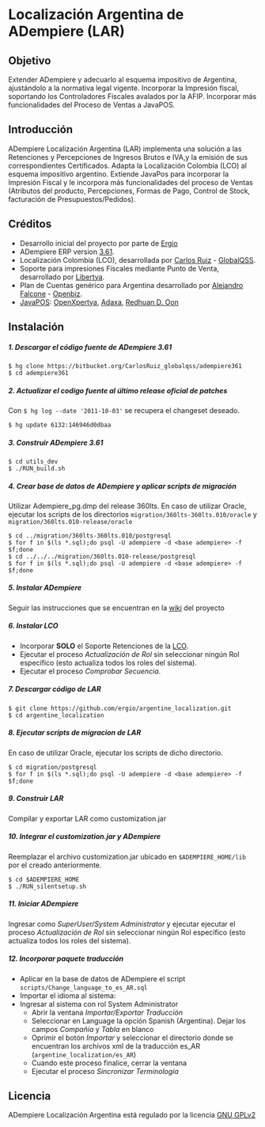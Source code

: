 Localización Argentina de ADempiere (LAR)
=========================================

Objetivo
---------
Extender ADempiere y adecuarlo al esquema impositivo de Argentina, ajustándolo a la normativa
legal vigente. Incorporar la Impresión fiscal, soportando los Controladores Fiscales avalados
por la AFIP. Incorporar más funcionalidades del Proceso de Ventas a JavaPOS.


Introducción
------------
ADempiere Localización Argentina (LAR) implementa una solución a las Retenciones y Percepciones
de Ingresos Brutos e IVA,y la emisión de sus correspondientes Certificados.
Adapta la Localización Colombia (LCO) al esquema impositivo argentino.
Extiende JavaPos para incorporar la Impresión Fiscal y le incorpora más funcionalidades del proceso
de Ventas (Atributos del producto, Percepciones, Formas de Pago, Control de Stock, facturación de
Presupuestos/Pedidos).


Créditos
---------
* Desarrollo inicial del proyecto por parte de [Ergio]
* ADempiere ERP version [3.61][ADempiere361].
* Localización Colombia (LCO), desarrollada por [Carlos Ruiz] - [GlobalQSS].
* Soporte para impresiones Fiscales mediante Punto de Venta, desarrollado por [Libertya].
* Plan de Cuentas genérico para Argentina desarrollado por [Alejandro Falcone] - [Openbiz].
* [JavaPOS]: [OpenXpertya], [Adaxa], [Redhuan D. Oon][Red1]

Instalación
------------

##### 1. Descargar el código fuente de ADempiere 3.61

    $ hg clone https://bitbucket.org/CarlosRuiz_globalqss/adempiere361
    $ cd adempiere361

##### 2. Actualizar el codigo fuente al último release oficial de patches
Con `$ hg log --date '2011-10-03'` se recupera el changeset deseado.

    $ hg update 6132:146946d0dbaa

##### 3. Construir ADempiere 3.61

    $ cd utils_dev
    $ ./RUN_build.sh

##### 4. Crear base de datos de ADempiere y aplicar scripts de migración
Utilizar Adempiere_pg.dmp del release 360lts. En caso de utilizar Oracle, ejecutar
los scripts de los directorios `migration/360lts-360lts.010/oracle` y `migration/360lts.010-release/oracle`

    $ cd ../migration/360lts-360lts.010/postgresql
    $ for f in $(ls *.sql);do psql -U adempiere -d <base adempiere> -f $f;done
    $ cd ../../../migration/360lts.010-release/postgresql
    $ for f in $(ls *.sql);do psql -U adempiere -d <base adempiere> -f $f;done

##### 5. Instalar ADempiere
Seguir las instrucciones que se encuentran en la [wiki](http://www.adempiere.com/Installing_ADempiere_Manually)
del proyecto

##### 6. Instalar LCO
* Incorporar **SOLO** el Soporte Retenciones de la [LCO].
* Ejecutar el proceso *Actualización de Rol* sin seleccionar ningún Rol específico
  (esto actualiza todos los roles del sistema).
* Ejecutar el proceso *Comprobar Secuencia*.

##### 7. Descargar código de LAR

    $ git clone https://github.com/ergio/argentine_localization.git
    $ cd argentine_localization

##### 8. Ejecutar scripts de migracion de LAR
En caso de utilizar Oracle, ejecutar los scripts de dicho directorio.

    $ cd migration/postgresql
    $ for f in $(ls *.sql);do psql -U adempiere -d <base adempiere> -f $f;done

##### 9. Construir LAR
Compilar y exportar LAR como customization.jar

##### 10. Integrar el customization.jar y ADempiere
Reemplazar el archivo customization.jar ubicado en `$ADEMPIERE_HOME/lib` por el
creado anteriormente.

    $ cd $ADEMPIERE_HOME
    $ ./RUN_silentsetup.sh

##### 11. Iniciar ADempiere
Ingresar como *SuperUser/System Administrator* y ejecutar ejecutar el proceso *Actualización de Rol*
sin seleccionar ningún Rol específico (esto actualiza todos los roles del sistema).

##### 12. Incorporar paquete traducción
* Aplicar en la base de datos de ADempiere el script `scripts/Change_language_to_es_AR.sql`
* Importar el idioma al sistema:
* Ingresar al sistema con rol System Administrator
    * Abrir la ventana *Importar/Exportar Traducción*
    * Seleccionar en Language la opción Spanish (Argentina). Dejar los campos *Compañía* y *Tabla* en blanco
    * Oprimir el botón *Importar* y seleccionar el directorio donde se encuentran los archivos xml
      de la traducción es_AR (`argentine_localization/es_AR`)
    * Cuando este proceso finalice, cerrar la ventana
    * Ejecutar el proceso *Sincronizar Terminología*

Licencia
--------
ADempiere Localización Argentina está regulado por la licencia [GNU GPLv2]


[GNU GPLv2]: http://www.gnu.org/licenses/gpl-2.0.html
[ADempiere361]: http://www.adempiere.com/Branch_GlobalQSS_361
[GlobalQSS]: http://globalqss.com/portal/index.php?lang=es
[Libertya]: http://www.libertya.org
[Openbiz]: http://openbiz.com.ar
[Adaxa]: http://www.adaxa.com/
[Red1]: http://www.adempiere.com/User:Red1
[JavaPOS]: http://www.adempiere.com/Touchscreen_POS
[OpenXpertya]: http://www.openxpertya.org/
[Carlos Ruiz]: http://www.adempiere.com/User:CarlosRuiz
[LCO]: http://www.adempiere.com/LCO_Instrucciones_Instalacion#Soporte_Retenciones_Colombia
[Alejandro Falcone]: http://www.adempiere.com/User:Afalcone
[Ergio]: http://www.ergio.com.ar
